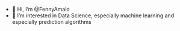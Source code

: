 - 👋 Hi, I’m @FennyAmalo
- 👀 I’m interested in Data Science, especially machine learning and especially prediction algorithms

<!---
FennyAmalo/FennyAmalo is a ✨ special ✨ repository because its `README.md` (this file) appears on your GitHub profile.
You can click the Preview link to take a look at your changes.
--->
